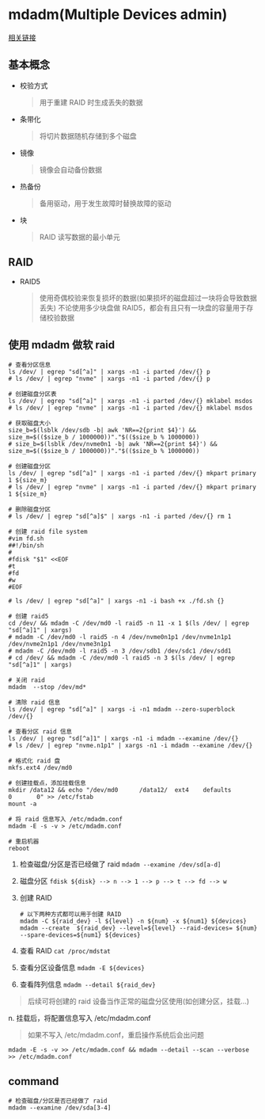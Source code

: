 # mdadm(Multiple Devices admin)

[相关链接](https://linux.cn/article-6085-1.html)

## 基本概念

- 校验方式
   > 用于重建 RAID 时生成丢失的数据

- 条带化
   > 将切片数据随机存储到多个磁盘

- 镜像
   > 镜像会自动备份数据

- 热备份
   > 备用驱动，用于发生故障时替换故障的驱动

- 块
   > RAID 读写数据的最小单元

## RAID

- RAID5
   > 使用奇偶校验来恢复损坏的数据(如果损坏的磁盘超过一块将会导致数据丢失)
   > 不论使用多少块盘做 RAID5，都会有且只有一块盘的容量用于存储校验数据

## 使用 mdadm 做软 raid

```shell
# 查看分区信息
ls /dev/ | egrep "sd[^a]" | xargs -n1 -i parted /dev/{} p
# ls /dev/ | egrep "nvme" | xargs -n1 -i parted /dev/{} p

# 创建磁盘分区表
ls /dev/ | egrep "sd[^a]" | xargs -n1 -i parted /dev/{} mklabel msdos
# ls /dev/ | egrep "nvme" | xargs -n1 -i parted /dev/{} mklabel msdos

# 获取磁盘大小
size_b=$(lsblk /dev/sdb -b| awk 'NR==2{print $4}') && size_m=$(($size_b / 1000000))"."$(($size_b % 1000000))
# size_b=$(lsblk /dev/nvme0n1 -b| awk 'NR==2{print $4}') && size_m=$(($size_b / 1000000))"."$(($size_b % 1000000))

# 创建磁盘分区
ls /dev/ | egrep "sd[^a]" | xargs -n1 -i parted /dev/{} mkpart primary 1 ${size_m}
# ls /dev/ | egrep "nvme" | xargs -n1 -i parted /dev/{} mkpart primary 1 ${size_m}

# 删除磁盘分区
# ls /dev/ | egrep "sd[^a]$" | xargs -n1 -i parted /dev/{} rm 1

# 创建 raid file system
#vim fd.sh
##!/bin/sh
#
#fdisk "$1" <<EOF
#t
#fd
#w
#EOF

# ls /dev/ | egrep "sd[^a]" | xargs -n1 -i bash +x ./fd.sh {}

# 创建 raid5
cd /dev/ && mdadm -C /dev/md0 -l raid5 -n 11 -x 1 $(ls /dev/ | egrep "sd[^a]1" | xargs)
# mdadm -C /dev/md0 -l raid5 -n 4 /dev/nvme0n1p1 /dev/nvme1n1p1 /dev/nvme2n1p1 /dev/nvme3n1p1
# mdadm -C /dev/md0 -l raid5 -n 3 /dev/sdb1 /dev/sdc1 /dev/sdd1
# cd /dev/ && mdadm -C /dev/md0 -l raid5 -n 3 $(ls /dev/ | egrep "sd[^a]1" | xargs)

# 关闭 raid
mdadm  --stop /dev/md*

# 清除 raid 信息
ls /dev/ | egrep "sd[^a]" | xargs -i -n1 mdadm --zero-superblock /dev/{}

# 查看分区 raid 信息
ls /dev/ | egrep "sd[^a]1" | xargs -n1 -i mdadm --examine /dev/{}
# ls /dev/ | egrep "nvme.n1p1" | xargs -n1 -i mdadm --examine /dev/{}

# 格式化 raid 盘
mkfs.ext4 /dev/md0

# 创建挂载点，添加挂载信息
mkdir /data12 && echo "/dev/md0      /data12/  ext4    defaults        0       0" >> /etc/fstab
mount -a

# 将 raid 信息写入 /etc/mdadm.conf
mdadm -E -s -v > /etc/mdadm.conf

# 重启机器
reboot
```

1. 检查磁盘/分区是否已经做了 raid
   `mdadm --examine /dev/sd[a-d]`

2. 磁盘分区
   `fdisk ${disk} --> n --> 1 --> p --> t --> fd --> w`

3. 创建 RAID

   ```shell
   # 以下两种方式都可以用于创建 RAID
   mdadm -C ${raid_dev} -l ${level} -n ${num} -x ${num1} ${devices}
   mdadm --create  ${raid_dev} --level=${level} --raid-devices= ${num} --spare-devices=${num1} ${devices}
   ```

4. 查看 RAID
   `cat /proc/mdstat`

5. 查看分区设备信息
   `mdadm -E ${devices}`

6. 查看阵列信息
   `mdadm --detail ${raid_dev}`

> 后续可将创建的 raid 设备当作正常的磁盘分区使用(如创建分区，挂载...)

n. 挂载后，将配置信息写入  /etc/mdadm.conf
   > 如果不写入 /etc/mdadm.conf，重启操作系统后会出问题

`mdadm -E -s -v >> /etc/mdadm.conf && mdadm --detail --scan --verbose >> /etc/mdadm.conf`

## command

```shell
# 检查磁盘/分区是否已经做了 raid
mdadm --examine /dev/sda[3-4]

```
